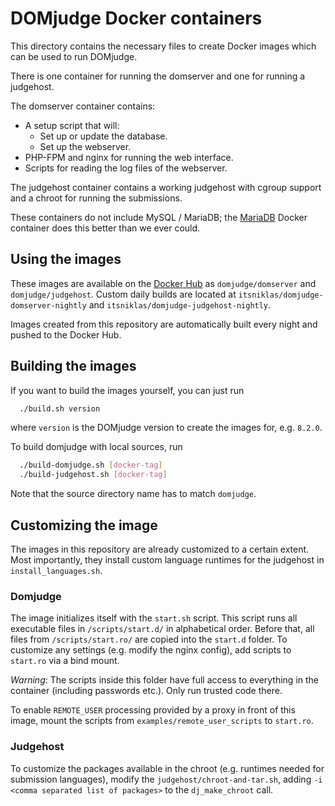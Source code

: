 # DOMjudge Docker containers

This directory contains the necessary files to create Docker images which can be used to run DOMjudge.

There is one container for running the domserver and one for running a judgehost.

The domserver container contains:

* A setup script that will:
  * Set up or update the database.
  * Set up the webserver.
* PHP-FPM and nginx for running the web interface.
* Scripts for reading the log files of the webserver.

The judgehost container contains a working judgehost with cgroup support and a chroot for running the submissions.

These containers do not include MySQL / MariaDB; the [MariaDB](https://hub.docker.com/r/_/mariadb/) Docker container does this better than we ever could.

## Using the images

These images are available on the [Docker Hub](https://hub.docker.com) as `domjudge/domserver` and `domjudge/judgehost`.
Custom daily builds are located at `itsniklas/domjudge-domserver-nightly` and `itsniklas/domjudge-judgehost-nightly`.

Images created from this repository are automatically built every night and pushed to the Docker Hub.

## Building the images

If you want to build the images yourself, you can just run

```bash
  ./build.sh version
```

where `version` is the DOMjudge version to create the images for, e.g. `8.2.0`.

To build domjudge with local sources, run

```bash
  ./build-domjudge.sh [docker-tag]
  ./build-judgehost.sh [docker-tag]
```

Note that the source directory name has to match `domjudge`.

## Customizing the image

The images in this repository are already customized to a certain extent. Most importantly, they install custom language runtimes for the judgehost in `install_languages.sh`.

### Domjudge

The image initializes itself with the `start.sh` script.
This script runs all executable files in `/scripts/start.d/` in alphabetical order.
Before that, all files from `/scripts/start.ro/` are copied into the `start.d` folder.
To customize any settings (e.g. modify the nginx config), add scripts to `start.ro` via a bind mount.

*Warning*: The scripts inside this folder have full access to everything in the container (including passwords etc.).
Only run trusted code there.

To enable `REMOTE_USER` processing provided by a proxy in front of this image, mount the scripts from `examples/remote_user_scripts` to `start.ro`.

### Judgehost

To customize the packages available in the chroot (e.g. runtimes needed for submission languages), modify the `judgehost/chroot-and-tar.sh`, adding `-i <comma separated list of packages>` to the `dj_make_chroot` call.
